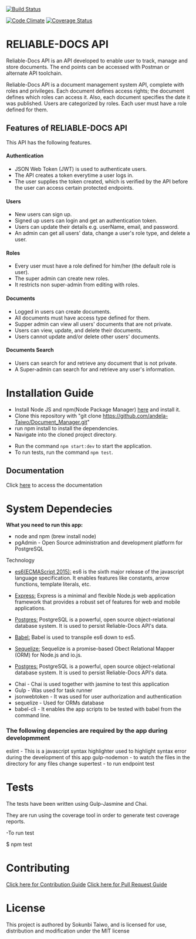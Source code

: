 [![Build Status](https://travis-ci.org/andela-Taiwo/Document_Manager.svg?branch=final-feedback-implementation)](https://travis-ci.org/andela-Taiwo/Document_Manager)

[![Code Climate](https://codeclimate.com/github/andela-Taiwo/Document_Manager/badges/gpa.svg)](https://codeclimate.com/github/andela-Taiwo/Document_Manager)
[![Coverage Status](https://coveralls.io/repos/github/andela-Taiwo/Document_Manager/badge.svg?branch=final-feedback-implementation)](https://coveralls.io/github/andela-Taiwo/Document_Manager?branch=final-feedback-implementation)

# RELIABLE-DOCS API
  Reliable-Docs API is an API  developed to enable user to track, manage and store documents.
  The end points can be accessed with Postman or alternate API toolchain.




Reliable-Docs  API is a document management system API, complete with roles and privileges. Each document defines access rights; the document defines which roles can access it. Also, each document specifies the date it was published. Users are categorized by roles. Each user must have a role defined for them.


  ## Features of RELIABLE-DOCS API

  This API has the following features.

  #### Authentication

  * JSON Web Token (JWT) is used to authenticate users.
  * The API creates a token everytime a user logs in.
  * The user supplies the token created, which is verified by the API before the user can access certain protected endpoints.

  #### Users

  * New users can sign up.
  * Signed up users can login and get an authentication token.
  * Users can update their details e.g. userName, email, and password.
  * An admin can get all users' data, change a user's role type, and delete a user.

  #### Roles

  * Every user must have a role defined for him/her (the default role is user).
  * The super admin can create new roles.
  * It restricts non super-admin from editing with roles.

  #### Documents

  * Logged in users can create documents.
  * All documents must have access type defined for them.
  * Supper admin can view all users' documents that are not private.
  * Users can view, update, and delete their documents.
  * Users cannot update and/or delete other users' documents.

  #### Documents Search

  * Users can search for and retrieve any document that is not private.
  * A Super-admin can search for and retrieve any user's information.


# Installation Guide
- Install Node JS and npm(Node Package Manager) [here](https://nodejs.org/en/) and install it.
- Clone this repository with "git clone https://github.com/andela-Taiwo/Document_Manager.git"
- run npm install to install the dependencies.
- Navigate into the cloned project directory.
 * Run the command `npm start:dev` to start the application.
* To run tests, run the command `npm test`.

## Documentation
Click [here](https://reliable-docs-api.herokuapp.com) to access the documentation


# System Dependecies

__What you need to run this app:__

- node and npm (brew install node)
- pgAdmin - Open Source administration and development platform for PostgreSQL

Technology
* [es6(ECMAScript 2015):](https://en.wikipedia.org/wiki/ECMAScript) es6 is the sixth major release of the javascript language specification. It enables features like constants, arrow functions, template literals, etc.

* [Express:](https://expressjs.com/) Express is a minimal and flexible Node.js web application framework that provides a robust set of features for web and mobile applications.

* [Postgres:](https://www.postgresql.org/about/) PostgreSQL is a powerful, open source object-relational database system. It is used to persist Reliable-Docs API's data.

* [Babel:](https://babeljs.io/) Babel is used to transpile es6 down to es5.

* [Sequelize:](http://sequelize.readthedocs.io/en/v3/) Sequelize is a promise-based Obect Relational Mapper (ORM) for Node.js and io.js.
* [Postgres:](https://www.postgresql.org/about/) PostgreSQL is a powerful, open source object-relational database system. It is used to persist Reliable-Docs API's data.
- Chai - Chai is used together with jasmine to test this application
- Gulp - Was used for task runner
- jsonwebtoken - It was used for user authorization and authentication
- sequelize - Used for ORMs database
- babel-cli - It enables the app scripts to be tested with babel from the command line.

### The following depencies are required by the app during developmment
eslint - This is a javascript syntax highlighter used to highlight syntax error during the development of this app
gulp-nodemon - to watch the files in the directory for any files change
supertest - to run endpoint test


# Tests

The tests have been written using Gulp-Jasmine and Chai.

They are run using the coverage tool in order to generate test coverage reports.

-To run test

  $ npm test

# Contributing
[Click here for Contribution Guide](https://github.com/andela-Taiwo/Document_Manager/wiki/Contribution)
[Click here for Pull Request Guide](https://github.com/andela-Taiwo/Document_Manager/wiki/PR-Naming-Convention)



# License
This project is authored by Sokunbi Taiwo, and is licensed for use, distribution and modification under the MIT license

